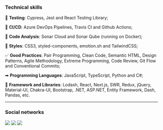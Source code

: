 <!-- ### About me
<br />
 -->
### Technical skills

🧪 **Testing**: Cypress, Jest and React Testing Library;

🚀 **CI/CD**: Azure DevOps Pipelines, Travis CI and Github Actions;

💯 **Code Analysis**: Sonar Cloud and Sonar Qube (running on Docker);

💅 **Styles**: CSS3, styled-components, emotion.sh and TailwindCSS;

✅ **Good Practices**: Pair Programming, Clean Code, Semantic HTML, Design Patterns, Agile Methodology, Extreme Programming, Code Review, Git Flow and Conventional Commits;

➡ **Programming Languages**: JavaScript, TypeScript, Python and C#;

🔷 **Framework and Libraries**: Lodash, React, Next.js, SWR, Redux, jQuery, Material-UI, Chakra-UI, Bootstrap, .NET, ASP.NET, Entity Framework, Dash, Pandas, etc.

---

### Social networks

<a href="https://www.linkedin.com/in/danilo-de-oliveira-28a024b2"><img src="https://img.shields.io/badge/LinkedIn-0077B5?style=for-the-badge&logo=linkedin&logoColor=white" /></a> <a href="mailto:danilodeoliveira94@gmail.com"><img src="https://img.shields.io/badge/Gmail-D14836?style=for-the-badge&logo=gmail&logoColor=white" /></a> <a href="https://visitorbadge.io/status?path=https%3A%2F%2Fgithub.com%2FDaniloSI"><img src="https://api.visitorbadge.io/api/visitors?path=https%3A%2F%2Fgithub.com%2FDaniloSI&countColor=%23697689&style=flat-square&labelStyle=upper" /></a>
